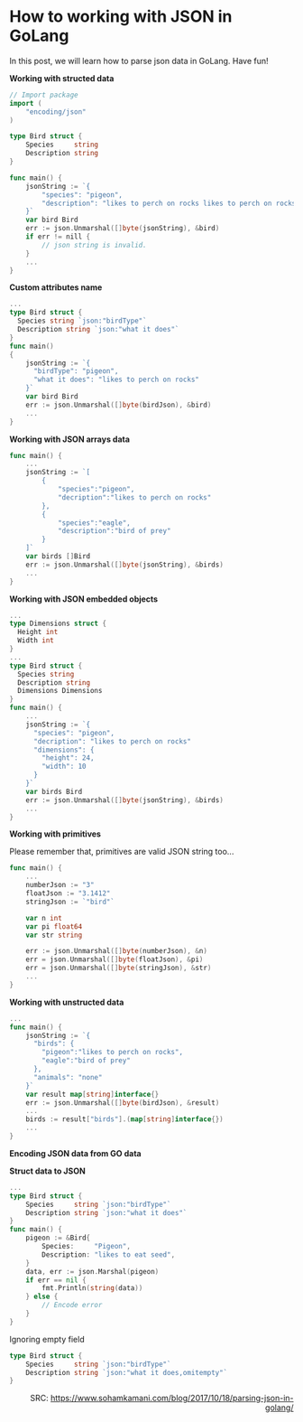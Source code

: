 # How to working with JSON in GoLang

In this post, we will learn how to parse json data in GoLang. Have fun!

**Working with structed data**

```go
// Import package
import (
	"encoding/json"
)

type Bird struct {
	Species     string
	Description string
}

func main() {
	jsonString := `{	
		"species": "pigeon",
		"description": "likes to perch on rocks likes to perch on rocks likes to perch on rocks"
	}`
	var bird Bird
	err := json.Unmarshal([]byte(jsonString), &bird)
    if err != nill {
        // json string is invalid.
    }
    ...
}
```
<!--more-->
**Custom attributes name**

```go
...
type Bird struct {
  Species string `json:"birdType"`
  Description string `json:"what it does"`
}
func main()
{
    jsonString := `{
      "birdType": "pigeon",
      "what it does": "likes to perch on rocks"
    }`
    var bird Bird
    err := json.Unmarshal([]byte(birdJson), &bird)
    ...
}
```

**Working with JSON arrays data** 

```go
func main() {
    ...
    jsonString := `[
        {
            "species":"pigeon",
            "decription":"likes to perch on rocks"
        },
        {
            "species":"eagle",
            "description":"bird of prey"
        }
    ]`
    var birds []Bird
    err := json.Unmarshal([]byte(jsonString), &birds)
    ...
}
```
**Working with JSON embedded objects**

```go
...
type Dimensions struct {
  Height int
  Width int
}
...
type Bird struct {
  Species string
  Description string
  Dimensions Dimensions
}
func main() {
    ...
    jsonString := `{
      "species": "pigeon",
      "decription": "likes to perch on rocks"
      "dimensions": {
        "height": 24,
        "width": 10
      }
    }`
    var birds Bird
    err := json.Unmarshal([]byte(jsonString), &birds)
    ...
}
```


**Working with primitives**

Please remember that, primitives are valid JSON string too...
```go
func main() {
    ...
    numberJson := "3"
    floatJson := "3.1412"
    stringJson := `"bird"`

    var n int
    var pi float64
    var str string

    err := json.Unmarshal([]byte(numberJson), &n)
    err = json.Unmarshal([]byte(floatJson), &pi)
    err = json.Unmarshal([]byte(stringJson), &str)
    ...
}
```

**Working with unstructed data**
```go
...
func main() {
    jsonString := `{
      "birds": {
        "pigeon":"likes to perch on rocks",
        "eagle":"bird of prey"
      },
      "animals": "none"
    }`
    var result map[string]interface{}
    err := json.Unmarshal([]byte(birdJson), &result)
    ...
    birds := result["birds"].(map[string]interface{})
    ...
}
```


**Encoding JSON data from GO data**

**Struct data to JSON**
```go
...
type Bird struct {
	Species     string `json:"birdType"`
	Description string `json:"what it does"`
}
func main() {
    pigeon := &Bird{
		Species:     "Pigeon",
		Description: "likes to eat seed",
	}
    data, err := json.Marshal(pigeon)
    if err == nil {
        fmt.Println(string(data))
    } else {
        // Encode error
    }
}
```
Ignoring empty field
```go
type Bird struct {
	Species     string `json:"birdType"`
	Description string `json:"what it does,omitempty"`
}
```

<p style="text-align: right">SRC: <a href="https://www.sohamkamani.com/blog/2017/10/18/parsing-json-in-golang/">https://www.sohamkamani.com/blog/2017/10/18/parsing-json-in-golang/</a></p>

